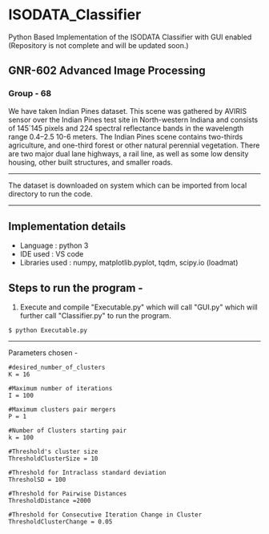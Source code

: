 # ISODATA_Classifier
Python Based Implementation of the ISODATA Classifier with GUI enabled (Repository is not complete and will be updated soon.)

## GNR-602 Advanced Image Processing
### Group - 68


We have taken Indian Pines dataset. This scene was gathered by AVIRIS sensor over the Indian Pines test site in
North-western Indiana and consists of 145´145 pixels and 224 spectral reflectance bands in the wavelength range 
0.4–2.5 10-6 meters. The Indian Pines scene contains two-thirds agriculture, and one-third forest or other natural 
perennial vegetation. There are two major dual lane highways, a rail line, as well as some low density housing,
other built structures, and smaller roads.

------------------------------------------------------------------------------------------------------------------

The dataset is downloaded on system which can be imported from local directory to run the code.

------------------------------------------------------------------------------------------------------------------
## Implementation details

* Language : python 3
* IDE used : VS code
* Libraries used : numpy, matplotlib.pyplot, tqdm, scipy.io (loadmat)


## Steps to run the program -

1. Execute and compile "Executable.py" which will call "GUI.py" which will further call "Classifier.py" to run the
program.

```
$ python Executable.py
```

-------------------------------------------------------------------------------------------------------------------

Parameters chosen - 
```
#desired_number_of_clusters 
K = 16

#Maximum number of iterations
I = 100

#Maximum clusters pair mergers
P = 1

#Number of Clusters starting pair
k = 100

#Threshold's cluster size 
ThresholdClusterSize = 10

#Threshold for Intraclass standard deviation 
ThresholSD = 100

#Threshold for Pairwise Distances
ThresholdDistance =2000

#Threshold for Consecutive Iteration Change in Cluster
ThresholdClusterChange = 0.05
```
